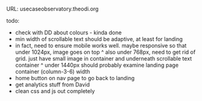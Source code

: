 URL: usecaseobservatory.theodi.org

todo:
* check with DD about colours - kinda done
* min width of scrollable text should be adaptive, at least for landing
* in fact, need to ensure mobile works well. maybe responsive so that under 1024px, image goes on top
^ also under 768px, need to get rid of grid. just have small image in container and underneath scrollable text container
^ under 1440px should probably examine landing page container (column-3-6) width
* home button on nav page to go back to landing
* get analytics stuff from David
* clean css and js out completely


